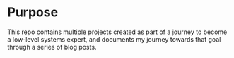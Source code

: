 # Purpose

This repo contains multiple projects created as part of a journey to become a low-level systems expert, and documents my journey towards that goal through a series of blog posts.
